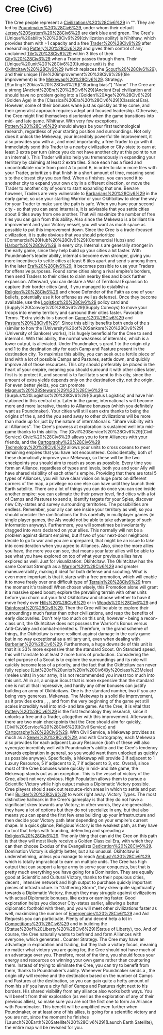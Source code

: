 # Cree (Civ6)

The Cree people represent a [Civilizations%20%28Civ6%29](civilization) in "". They are led by [Poundmaker%20%28Civ6%29](Poundmaker), under whom their default [Jersey%20System%20%28Civ6%29](colors) are dark blue and green.
The Cree's [Unique%20ability%20%28Civ6%29](civilization ability) is Nîhithaw, which provides them with +1 capacity and a free [Trader%20%28Civ6%29](Trader) after researching [Pottery%20%28Civ6%29](Pottery) and gives them control of any unclaimed [Tile%20%28Civ6%29](tiles) within 3 tiles of their [City%20%28Civ6%29](cities) when a Trader passes through them. Their [Unique%20unit%20%28Civ6%29](unique unit) is the [Okihtcitaw%20%28Civ6%29](Okihtcitaw) (which replaces the [Scout%20%28Civ6%29](Scout)), and their unique [Tile%20improvement%20%28Civ6%29](tile improvement) is the [Mekewap%20%28Civ6%29](Mekewap).
Strategy.
[Starting%20bias%20%28Civ6%29]("Starting bias:") "None"
The Cree are a strong [Ancient%20Era%20%28Civ6%29](Ancient Era) civilization and should have no problem going into a [Golden%20Age%20%28Civ6%29](Golden Age) in the [Classical%20Era%20%28Civ6%29](Classical Era). However, some of their bonuses wane just as quickly as they come, and their generalist approach requires adept and focused leadership. Otherwise, the Cree might find themselves disoriented when the game transitions into mid- and late game.
Nîhithaw.
With very few exceptions, [Pottery%20%28Civ6%29](Pottery) should always be your first technological research, regardless of your starting position and surroundings. Not only does it unlock the Mekewap, your incredibly powerful tile improvement, it also provides you with a , and most importantly, a free Trader to go with it. Immediately send this Trader to a nearby civilization or City-state to earn at least 3 extra per turn (since you do not have another city at this point to run an internal ). This Trader will also help you tremendously in expanding your territory by claiming at least 2 extra tiles. Since each has a fixed and uncontrollable route from point A to point B, in order to claim more tiles with your Trader, prioritize s that finish in a short amount of time, meaning send s to the closest city you can find. When a finishes, you can send it to another city to expand your own city in a different direction, or move the Trader to another city of yours to start expanding that one. Beware however, Traders are very vulnerable to [Barbarians%20%28Civ6%29](Barbarians) in the early game, so use your starting Warrior or your Okihtcitaw to clear the way for your Trader to make sure the path is safe.
When you have your second city - so that you can send internal s, it is advisable that you settle cities about 6 tiles away from one another. That will maximize the number of free tiles you can gain from this ability. Also since the Mekewap is a brilliant tile improvement and your Victory vessel, you will want as much space as possible to put this improvement down. Since the Cree is a trade-focused civilization, it is quite obvious that you should prioritize [Commercial%20Hub%20%28Civ6%29](Commercial Hubs) and [Harbor%20%28Civ6%29](Harbors) in every city. Internal s are generally stronger in the early game, since they help build up your cities a lot faster. With Poundmaker's leader ability, internal s become even stronger, giving you more incentives to settle cities at least 6 tiles apart and send s among them.
In the later [Era%20%28Civ6%29](eras), it becomes possible to use your Traders for offensive purposes. Found some cities along a rival empire's borders, then send Traders to their cities to claim nearby tiles and block further expansion. Afterward, you can declare a War of Territorial Expansion to capture their border cities (and, if you managed to establish a [Religion%20%28Civ6%29](religion) and chose Defender of the Faith as one of your beliefs, potentially use it for offense as well as defense). Once they become available, use the [Logistics%20%28Civ6%29](Logistics) policy card and [Supply%20Convoy%20%28Civ6%29](Supply Convoys) to move your troops into enemy territory and surround their cities faster.
Favorable Terms.
"Extra yields to s based on [Camp%20%28Civ6%29](Camps) and [Pasture%20%28Civ6%29](Pastures)".
Since this ability benefits both ends of the s (similar to how the [University%20of%20Sankore%20%28Civ6%29](University of Sankore) works), it is hugely beneficial for the Cree to send internal s. With this ability, the normal weakness of internal s, which is a lower output, is alleviated. 
Under Poundmaker, s grant 1 to the origin city and 1 to the destination city for each Camp and Pasture present in the destination city. To maximize this ability, you can seek out a fertile piece of land with a lot of possible Camps and Pastures, settle down, and quickly improve all of those resources. This city should preferably be placed in the heart of your empire, meaning you should surround it with other cities later, first is to protect it, and second is to facilitate s sent to this city, since the amount of extra yields depends only on the destination city, not the origin. For even better yields, you can promote [Magnus%20%28Steward%29%20%28Civ6%29](Magnus) to [Surplus%20Logistics%20%28Civ6%29](Surplus Logistics) and have him stationed in this central city.
Later in the game, international s will become more and more lucrative, thanks to Alliance bonuses (which you definitely want as Poundmaker). Your cities will still earn extra thanks to being the origins of the s, and the you send away to other civilizations will be more than made up for just by the nature of international s.
"Share visibility with all Alliances".
The Cree's prowess at exploration is sustained well into mid-game thanks to this ability. The [Civil%20Service%20%28Civ6%29](Civil Service) [Civic%20%28Civ6%29](civic) allows you to form Alliances with your friends, and the [Cartography%20%28Civ6%29](Cartography) [Technology%20%28Civ6%29](technology) allows your units to cross oceans to meet remaining empires that you have not encountered. Coincidentally, both of these dramatically improve your Mekewap, so these will be the two checkpoints you should aim to reach as soon as possible. Every time you form an Alliance, regardless of types and levels, both you and your Ally will have shared visibility of each other's empire. Providing that there are total 5 types of Alliances, you will have clear vision on huge parts on different corners of the map, a privilege no one else can have until they launch their Earth satellite. There are a lot of things you can do once you can see inside another empire: you can estimate the their power level, find cities with a lot of Camps and Pastures to send s, identify targets for your Spies, discover new City-states and survey surrounding territories. The possibilities are endless.
Remember, your ally can see inside your territory as well, so you should consider the ramifications for this carefully in multiplayer games (in single player games, the AIs would not be able to take advantage of such information anyway). Furthermore, you will sometimes be involuntarily dragged into wars declared on your allies. This normally will not be a problem against distant empires, but if two of your next-door neighbors decide to go to war and you are unprepared, that might be an issue to take into consideration when you agree to Alliances.
Also, since the more allies you have, the more you can see, that means your later allies will be able to see what you have explored on top of what your previous allies have explored as well. Just for visualization:
Okihtcitaw.
The Okihtcitaw has the same Combat Strength as a [Warrior%20%28Civ6%29](Warrior) and greater maneuverability, making it ideal for both defense and scouting. What is even more important is that it starts with a free promotion, which will enable it to move freely over one difficult type of [Terrain%20%28Civ6%29](terrain) from the moment it's trained! When chosen wisely, this Promotion alone will grant it a massive speed boost; explore the prevailing terrain with other units before you churn out your first Okihtcitaw and choose whether to have it move freely over [Hills%20%28Civ6%29](Hills) or in [Woods%20%28Civ6%29](Woods) and [Rainforest%20%28Civ6%29](Rainforests). Then the Cree will be able to explore their surroundings much faster than other civilizations, and reap the benefits of early discoveries.
Don't rely too much on this unit, however - being a recon-class unit, the Okihtcitaw does not possess the Warrior's Bonus versus Anti-Cavalry and combat-oriented s. Therefore, in the grand scheme of things, the Okihtcitaw is more resilient against damage in the early game but in no way exceptional as a military unit, even when dealing with [Barbarian%20%28Civ6%29](Barbarians). Furthermore, a huge downside of this unit is that it is 33% more expensive than the standard Scout. On Standard speed, this will translate to at least 2 more turns of production. Considering the chief purpose of a Scout is to explore the surroundings and its role will quickly become less of a priority, and the fact that the Okihtcitaw can never fully replace [List%20of%20units%20in%20Civ6/By%20class%23Melee](melee units) in your army, it is not recommended you invest too much into this unit. All in all, a unique Scout that is more expensive than the standard one is not all that impressive, and hardly any other bonuses can justify building an army of Okihtcitaws. One is the standard number, two if you are being very generous.
Mekewap.
The Mekewap is a solid tile improvement, as it provides extra , , , and from the very beginning of the game yet still scales incredibly well into mid- and late game. As the Cree, it is vital that [Pottery%20%28Civ6%29](Pottery) is the first technology they research, since it unlocks a free and a Trader, altogether with this improvement. Afterwards, there are two main checkpoints that the Cree should aim for quickly, [Civil%20Service%20%28Civ6%29](Civil Service) and [Cartography%20%28Civ6%29](Cartography). With Civil Service, a Mekewap provides as much as a [Sewer%20%28Civ6%29](Sewer), and with Cartography, each Mekewap also provides for each adjacent Luxury Resource (both of these will also synergize incredibly well with Poundmaker's ability and the Cree's tendency towards exploration in general, so you would want them unlocked as quickly as possible anyway). Specifically, a Mekewap will provide 3 if adjacent to 1 Luxury Resource, 5 if adjacent to 2, 7 if adjacent to 3, etc. Overall, since most of the Cree bonuses wane quickly in mid- and late game, the Mekewap stands out as an exception. This is the vessel of victory of the Cree, albeit not very obvious. High Population allows them to pursue a Scientific Victory while high output makes a Diplomatic Victory possible. Cree players should seek out resource-rich areas in which to settle and put their [Builder%20%28Civ6%29](Builders) to work right away.
Victory Types.
The most distinctive hallmark in the Cree's gameplay is that they do not have a significant skew towards any Victory; in other words, they are generalists, they have a lot of options but they do not specialize in any, but that also means you can spend the first few eras building up your infrastructure and then decide your Victory path later depending on your empire's current shape. 
In a quick glance, Religious Victory is the weakest path, as they have no tool that helps with founding, defending and spreading a [Religion%20%28Civ6%29](Religion). The only thing that can aid the Cree on this path is that they will most likely receive a Golden Classical Era, with which they can then choose Exodus of the Evangelists [Dedication%20%28Civ6%29](Dedication). Domination Victory is slightly better, but also unusual: Okihtcitaw is underwhelming, unless you manage to reach [Ambush%20%28Civ6%29](Ambush), which is totally impractical to earn on multiple units. The Cree has high output that can support a large army to serve your conquests, but that is pretty much everything you have going for a Domination. They are equally good at Scientific and Cultural Victory, thanks to their populous cities, decent , intensive network and high output to purchase quickly important pieces of infrastructure. In "Gathering Storm", they skew quite significantly towards a Diplomatic Victory, though they may struggle against civilizations with actual Diplomatic bonuses, like extra or earning faster. Good exploration helps you discover City-states earlier, allowing a better diplomatic foothold with them, and you will meet other civilizations faster as well, maximizing the number of [Emergencies%20%28Civ6%29](Emergencies) and Aid Requests you can participate. Plenty of and decent help a lot in [Competitions%20%28Civ6%29](Competitions) and in building the [Statue%20of%20Liberty%20%28Civ6%29](Statue of Liberty), too. And of course, the Cree naturally wants to befriend and form Alliances with everyone, which generates . 
Counter Strategy.
The Cree may have an advantage in exploration and trading, but they lack a victory focus, meaning no matter what victory you are going for, the Cree should not have much of an advantage over you. Therefore, most of the time, you should focus your energy and resources on winning your own game rather than countering them. 
Instead of trying to eliminate the Cree, you can try to benefit from them, thanks to Poundmaker's ability. Whenever Poundmaker sends a , the origin city will receive and the destination based on the number of Camps and Pastures at the destination, so you can gain quite a hefty amount of from his s if you have a city full of Camps and Pastures right next to his borders. His shared visibility from any alliance also works both ways. You will benefit from their exploration (as well as the exploration of any of their previous allies), so make sure you are not the first one to form an Alliance with Poundmaker. This benefit will be amplified even further when Poundmaker, or at least one of his allies, is going for a scientific victory and you are not, since the moment he finishes [Launch%20Earth%20Satellite%20%28Civ6%29](Launch Earth Satellite), the entire map will be revealed for you.